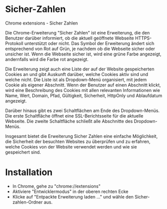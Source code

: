 # Sicher-Zahlen
Chrome extensions - Sicher Zahlen

Die Chrome-Erweiterung "Sicher Zahlen" ist eine Erweiterung, die den Benutzer darüber informiert, ob die aktuell geöffnete Webseite HTTPS-Protokoll unterstützt oder nicht. Das Symbol der Erweiterung ändert sich entsprechend von Rot auf Grün, je nachdem ob die Webseite sicher oder unsicher ist. Wenn die Webseite sicher ist, wird eine grüne Farbe angezeigt, andernfalls wird die Farbe rot angezeigt.

Die Erweiterung zeigt auch eine Liste der auf der Website gespeicherten Cookies an und gibt Auskunft darüber, welche Cookies aktiv sind und welche nicht. Die Liste ist als Dropdown-Menü organisiert, mit jedem Cookie als eigener Abschnitt. Wenn der Benutzer auf einen Abschnitt klickt, wird eine Beschreibung des Cookies mit allen relevanten Informationen wie Name, Wert, Domain, Pfad, Gültigkeit, Sicherheit, HttpOnly und Ablaufdatum angezeigt.

Darüber hinaus gibt es zwei Schaltflächen am Ende des Dropdown-Menüs. Die erste Schaltfläche öffnet eine SSL-Berichtsseite für die aktuelle Webseite. Die zweite Schaltfläche schließt alle Abschnitte des Dropdown-Menüs.

Insgesamt bietet die Erweiterung Sicher Zahlen eine einfache Möglichkeit, die Sicherheit der besuchten Websites zu überprüfen und zu erfahren, welche Cookies von der Website verwendet werden und wie sie gespeichert sind.

# Installation
- In Chrome, gehe zu "chrome://extensions"
- Aktiviere "Entwicklermodus" in der oberen rechten Ecke
- Klicke auf "Entpackte Erweiterung laden ..." und wähle den Sicher-zahlen-Ordner aus.
